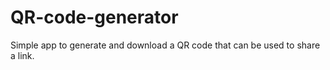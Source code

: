 # QR-code-generator
Simple app to generate and download a QR code that can be used to share a link.
